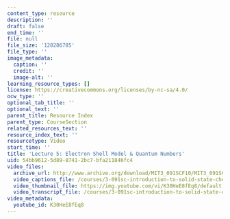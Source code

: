 ```yaml
---
content_type: resource
description: ''
draft: false
end_time: ''
file: null
file_size: '120286785'
file_type: ''
image_metadata:
  caption: ''
  credit: ''
  image-alt: ''
learning_resource_types: []
license: https://creativecommons.org/licenses/by-nc-sa/4.0/
ocw_type: ''
optional_tab_title: ''
optional_text: ''
parent_title: Resource Index
parent_type: CourseSection
related_resources_text: ''
resource_index_text: ''
resourcetype: Video
start_time: ''
title: 'Lecture 5: Electron Shell Model & Quantum Numbers'
uid: 54bb9612-5d89-8741-2bc7-bfa211846fc4
video_files:
  archive_url: http://www.archive.org/download/MIT3_091SCF10/MIT3_091SCF10lec05_300k.mp4
  video_captions_file: /courses/3-091sc-introduction-to-solid-state-chemistry-fall-2010/e4a8ec6786545da5bc0ffd21ee5d96b9_K30HeE8fEq8.vtt
  video_thumbnail_file: https://img.youtube.com/vi/K30HeE8fEq8/default.jpg
  video_transcript_file: /courses/3-091sc-introduction-to-solid-state-chemistry-fall-2010/066d667f672552e56e9dac9bfc1dc3d6_K30HeE8fEq8.pdf
video_metadata:
  youtube_id: K30HeE8fEq8
---
```

